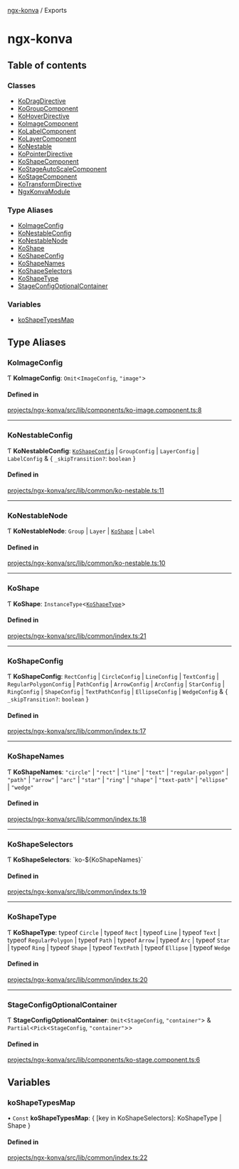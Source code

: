 [ngx-konva](README.md) / Exports

# ngx-konva

## Table of contents

### Classes

- [KoDragDirective](classes/KoDragDirective.md)
- [KoGroupComponent](classes/KoGroupComponent.md)
- [KoHoverDirective](classes/KoHoverDirective.md)
- [KoImageComponent](classes/KoImageComponent.md)
- [KoLabelComponent](classes/KoLabelComponent.md)
- [KoLayerComponent](classes/KoLayerComponent.md)
- [KoNestable](classes/KoNestable.md)
- [KoPointerDirective](classes/KoPointerDirective.md)
- [KoShapeComponent](classes/KoShapeComponent.md)
- [KoStageAutoScaleComponent](classes/KoStageAutoScaleComponent.md)
- [KoStageComponent](classes/KoStageComponent.md)
- [KoTransformDirective](classes/KoTransformDirective.md)
- [NgxKonvaModule](classes/NgxKonvaModule.md)

### Type Aliases

- [KoImageConfig](modules.md#koimageconfig)
- [KoNestableConfig](modules.md#konestableconfig)
- [KoNestableNode](modules.md#konestablenode)
- [KoShape](modules.md#koshape)
- [KoShapeConfig](modules.md#koshapeconfig)
- [KoShapeNames](modules.md#koshapenames)
- [KoShapeSelectors](modules.md#koshapeselectors)
- [KoShapeType](modules.md#koshapetype)
- [StageConfigOptionalContainer](modules.md#stageconfigoptionalcontainer)

### Variables

- [koShapeTypesMap](modules.md#koshapetypesmap)

## Type Aliases

### KoImageConfig

Ƭ **KoImageConfig**: `Omit`<`ImageConfig`, ``"image"``\>

#### Defined in

[projects/ngx-konva/src/lib/components/ko-image.component.ts:8](https://github.com/giovanni-bertoncelli/ngx-konva/blob/a56f97a/projects/ngx-konva/src/lib/components/ko-image.component.ts#L8)

___

### KoNestableConfig

Ƭ **KoNestableConfig**: [`KoShapeConfig`](modules.md#koshapeconfig) \| `GroupConfig` \| `LayerConfig` \| `LabelConfig` & { `_skipTransition?`: `boolean`  }

#### Defined in

[projects/ngx-konva/src/lib/common/ko-nestable.ts:11](https://github.com/giovanni-bertoncelli/ngx-konva/blob/a56f97a/projects/ngx-konva/src/lib/common/ko-nestable.ts#L11)

___

### KoNestableNode

Ƭ **KoNestableNode**: `Group` \| `Layer` \| [`KoShape`](modules.md#koshape) \| `Label`

#### Defined in

[projects/ngx-konva/src/lib/common/ko-nestable.ts:10](https://github.com/giovanni-bertoncelli/ngx-konva/blob/a56f97a/projects/ngx-konva/src/lib/common/ko-nestable.ts#L10)

___

### KoShape

Ƭ **KoShape**: `InstanceType`<[`KoShapeType`](modules.md#koshapetype)\>

#### Defined in

[projects/ngx-konva/src/lib/common/index.ts:21](https://github.com/giovanni-bertoncelli/ngx-konva/blob/a56f97a/projects/ngx-konva/src/lib/common/index.ts#L21)

___

### KoShapeConfig

Ƭ **KoShapeConfig**: `RectConfig` \| `CircleConfig` \| `LineConfig` \| `TextConfig` \| `RegularPolygonConfig` \| `PathConfig` \| `ArrowConfig` \| `ArcConfig` \| `StarConfig` \| `RingConfig` \| `ShapeConfig` \| `TextPathConfig` \| `EllipseConfig` \| `WedgeConfig` & { `_skipTransition?`: `boolean`  }

#### Defined in

[projects/ngx-konva/src/lib/common/index.ts:17](https://github.com/giovanni-bertoncelli/ngx-konva/blob/a56f97a/projects/ngx-konva/src/lib/common/index.ts#L17)

___

### KoShapeNames

Ƭ **KoShapeNames**: ``"circle"`` \| ``"rect"`` \| ``"line"`` \| ``"text"`` \| ``"regular-polygon"`` \| ``"path"`` \| ``"arrow"`` \| ``"arc"`` \| ``"star"`` \| ``"ring"`` \| ``"shape"`` \| ``"text-path"`` \| ``"ellipse"`` \| ``"wedge"``

#### Defined in

[projects/ngx-konva/src/lib/common/index.ts:18](https://github.com/giovanni-bertoncelli/ngx-konva/blob/a56f97a/projects/ngx-konva/src/lib/common/index.ts#L18)

___

### KoShapeSelectors

Ƭ **KoShapeSelectors**: \`ko-${KoShapeNames}\`

#### Defined in

[projects/ngx-konva/src/lib/common/index.ts:19](https://github.com/giovanni-bertoncelli/ngx-konva/blob/a56f97a/projects/ngx-konva/src/lib/common/index.ts#L19)

___

### KoShapeType

Ƭ **KoShapeType**: typeof `Circle` \| typeof `Rect` \| typeof `Line` \| typeof `Text` \| typeof `RegularPolygon` \| typeof `Path` \| typeof `Arrow` \| typeof `Arc` \| typeof `Star` \| typeof `Ring` \| typeof `Shape` \| typeof `TextPath` \| typeof `Ellipse` \| typeof `Wedge`

#### Defined in

[projects/ngx-konva/src/lib/common/index.ts:20](https://github.com/giovanni-bertoncelli/ngx-konva/blob/a56f97a/projects/ngx-konva/src/lib/common/index.ts#L20)

___

### StageConfigOptionalContainer

Ƭ **StageConfigOptionalContainer**: `Omit`<`StageConfig`, ``"container"``\> & `Partial`<`Pick`<`StageConfig`, ``"container"``\>\>

#### Defined in

[projects/ngx-konva/src/lib/components/ko-stage.component.ts:6](https://github.com/giovanni-bertoncelli/ngx-konva/blob/a56f97a/projects/ngx-konva/src/lib/components/ko-stage.component.ts#L6)

## Variables

### koShapeTypesMap

• `Const` **koShapeTypesMap**: { [key in KoShapeSelectors]: KoShapeType \| Shape }

#### Defined in

[projects/ngx-konva/src/lib/common/index.ts:22](https://github.com/giovanni-bertoncelli/ngx-konva/blob/a56f97a/projects/ngx-konva/src/lib/common/index.ts#L22)
